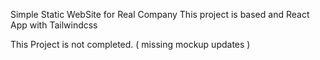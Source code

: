 

Simple Static WebSite for Real Company
This project is based and React App with Tailwindcss

This Project is not completed. ( missing mockup updates )
